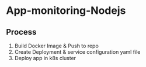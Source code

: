 # App-monitoring-Nodejs

## Process
1. Build Docker Image & Push to repo  
2. Create Deployment & service configuration yaml file  
3. Deploy app in k8s cluster

